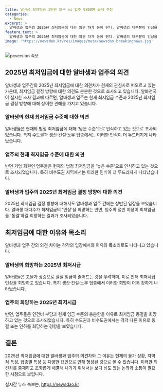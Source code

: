 ```yaml
---
title: 알바생 최저임금 1만원 요구 vs 업주 9800원 유지 주장
categories:
  - News
excerpt: >
  알바생과 업주의 2025년 최저임금에 대한 의견 차가 눈에 띈다. 알바생의 대부분이 인상을 희망하는 반면, 업주는 동결을 원하는 경향을 보였다. 특히, 알바생들은 높은 물가와 어려운 생활로 최저임금 인상을 강하게 희망하며, 이에 반해 업주는 인건비 부담과 현재 임금 수준으로 충분하다는 주장으로 동결을 원했다. 또한, 알바생은 1만원 이상 1만5000원 미만을, 업주는 9860원 이하를 2025년 최저시급으로 희망하는 모습도 나타났다.
feature_text: >
  알바생과 업주의 2025년 최저임금에 대한 의견 차가 눈에 띈다. 알바생의 대부분이 인상을 희망하는 반면, 업주는 동결을 원하는 경향을 보였다. 특히, 알바생들은 높은 물가와 어려운 생활로 최저임금 인상을 강하게 희망하며, 이에 반해 업주는 인건비 부담과 현재 임금 수준으로 충분하다는 주장으로 동결을 원했다. 또한, 알바생은 1만원 이상 1만5000원 미만을, 업주는 9860원 이하를 2025년 최저시급으로 희망하는 모습도 나타났다.
image: 'https://newsdao.kr/res/images/meta/newsdao_breakingnews.jpg'
---
```


<p><img src="https://newsdao.kr/res/images/meta/newsdao_breakingnews.jpg" alt="pcversion 속보" /></p>

<h2>2025년 최저임금에 대한 알바생과 업주의 의견</h2>

<p data-ke-size="size16">알바생과 업주간의 2025년 최저임금에 대한 의견차가 현재의 관심사로 떠오르고 있는 가운데, 최저임금 결정 방향에 대한 의견도 분분한 것으로 조사되고 있습니다. 알바천국이 실시한 조사 결과에 따르면, 알바생과 업주는 현재 최저임금 수준과 2025년 최저임금 결정 방향에 대해 상이한 견해를 가지고 있습니다.</p>

<h3>알바생의 현재 최저임금 수준에 대한 의견</h3>

<p data-ke-size="size16">알바생들은 현재의 법정 최저임금에 대해 '낮은 수준'으로 인식하고 있는 것으로 조사되었습니다. 특히 수도권과 생산·건설·노무 업종에서는 이러한 인식이 더 두드러지게 나타났습니다.</p>

<h3>업주의 현재 최저임금 수준에 대한 의견</h3>

<p data-ke-size="size16">반면 기업 회원인 업주들은 현재의 법정 최저임금을 '높은 수준'으로 인식하고 있는 것으로 조사되었습니다. 특히 비수도권 지역에서는 이러한 인식이 더 두드러지게 나타났습니다.</p>

<h3>알바생과 업주의 2025년 최저임금 결정 방향에 대한 의견</h3>

<p data-ke-size="size16">2025년 최저임금 결정 방향에 대해서도 알바생과 업주 간에는 상반된 입장을 보였습니다. 알바생 대다수가 최저임금의 '인상'을 희망하는 반면, 업주의 절반 이상이 최저임금을 '동결'하길 희망하는 결과가 조사되었습니다.</p>

<h2>최저임금에 대한 이유와 목소리</h2>

<p data-ke-size="size16">알바생과 업주 간의 의견 차이는 각각의 입장에서의 이유와 목소리로도 나타나고 있습니다.</p>

<h3>알바생의 희망하는 2025년 최저시급</h3>

<p data-ke-size="size16">알바생들은 고물가 상승으로 실질 임금이 줄어드는 것을 우려하며, 이로 인해 최저시급 인상을 희망하고 있습니다. 특히 생산·건설·노무 업종에서 이러한 희망이 더욱 강하게 나타났습니다.</p>

<h3>업주의 희망하는 2025년 최저시급</h3>

<p data-ke-size="size16">반면, 업주들은 인건비 부담과 현재 임금 수준의 충분함을 이유로 최저임금 동결을 희망하고 있는 것으로 조사되었습니다. 특히 수도권과 비수도권에서는 각각 다른 이유로 동결 또는 인하를 희망하는 경향을 보였습니다.</p>

<h2>결론</h2>

<p data-ke-size="size16">2025년 최저임금에 대한 알바생과 업주의 의견차와 그 이유는 현재의 물가 상황, 지역적 특성, 업종별 특성 등 다양한 요인으로 인해 형성된 것으로 볼 수 있습니다. 이러한 의견차를 중재하고 조화롭게 해결해 나가기 위해서는 보다 심도 있는 논의와 소통이 필요한 시점으로 보입니다.</p>
실시간 뉴스 속보는, <a href="https://newsdao.kr" rel="dofollow">https://newsdao.kr</a>


